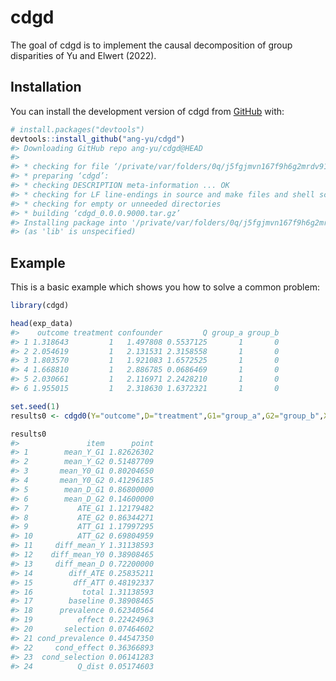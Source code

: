 
# cdgd

<!-- badges: start -->
<!-- badges: end -->

The goal of cdgd is to implement the causal decomposition of group
disparities of Yu and Elwert (2022).

## Installation

You can install the development version of cdgd from
[GitHub](https://github.com/) with:

``` r
# install.packages("devtools")
devtools::install_github("ang-yu/cdgd")
#> Downloading GitHub repo ang-yu/cdgd@HEAD
#> 
#> * checking for file ‘/private/var/folders/0q/j5fgjmvn167f9h6g2mrdv91c0000gn/T/Rtmp5k0MA5/remotes16bc7652b5cdb/ang-yu-cdgd-59f8f80/DESCRIPTION’ ... OK
#> * preparing ‘cdgd’:
#> * checking DESCRIPTION meta-information ... OK
#> * checking for LF line-endings in source and make files and shell scripts
#> * checking for empty or unneeded directories
#> * building ‘cdgd_0.0.0.9000.tar.gz’
#> Installing package into '/private/var/folders/0q/j5fgjmvn167f9h6g2mrdv91c0000gn/T/Rtmppqng7D/temp_libpatha6b06cadd240'
#> (as 'lib' is unspecified)
```

## Example

This is a basic example which shows you how to solve a common problem:

``` r
library(cdgd)

head(exp_data)
#>    outcome treatment confounder         Q group_a group_b
#> 1 1.318643         1   1.497808 0.5537125       1       0
#> 2 2.054619         1   2.131531 2.3158558       1       0
#> 3 1.803570         1   1.921083 1.6572525       1       0
#> 4 1.668810         1   2.886785 0.0686469       1       0
#> 5 2.030661         1   2.116971 2.2428210       1       0
#> 6 1.955015         1   2.318630 1.6372321       1       0

set.seed(1)
results0 <- cdgd0(Y="outcome",D="treatment",G1="group_a",G2="group_b",X=c("confounder","Q"),Q="Q",data=exp_data,t=0.05,algorithm="nnet")

results0
#>               item      point
#> 1        mean_Y_G1 1.82626302
#> 2        mean_Y_G2 0.51487709
#> 3       mean_Y0_G1 0.80204650
#> 4       mean_Y0_G2 0.41296185
#> 5        mean_D_G1 0.86800000
#> 6        mean_D_G2 0.14600000
#> 7           ATE_G1 1.12179482
#> 8           ATE_G2 0.86344271
#> 9           ATT_G1 1.17997295
#> 10          ATT_G2 0.69804959
#> 11     diff_mean_Y 1.31138593
#> 12    diff_mean_Y0 0.38908465
#> 13     diff_mean_D 0.72200000
#> 14        diff_ATE 0.25835211
#> 15         dff_ATT 0.48192337
#> 16           total 1.31138593
#> 17        baseline 0.38908465
#> 18      prevalence 0.62340564
#> 19          effect 0.22424963
#> 20       selection 0.07464602
#> 21 cond_prevalence 0.44547350
#> 22     cond_effect 0.36366893
#> 23  cond_selection 0.06141283
#> 24          Q_dist 0.05174603
```
